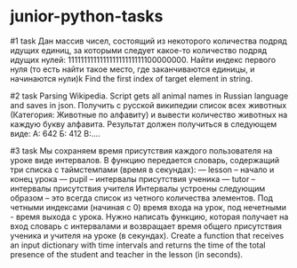 # junior-python-tasks

#1 task
Дан массив чисел, состоящий из некоторого количества подряд идущих единиц, за которыми следует какое-то количество подряд идущих нулей: 111111111111111111111111100000000. 
Найти индекс первого нуля (то есть найти такое место, где заканчиваются единицы, и начинаются нули)k
Find the first index of target element in string.

#2 task
Parsing Wikipedia. Script gets all animal names in Russian language and saves in json.
Получить с русской википедии список всех животных (Категория: Животные по алфавиту) и вывести количество животных на каждую букву алфавита. 
Результат должен получиться в следующем виде:
А: 642
Б: 412
В:....

#3 task
Мы сохраняем время присутствия каждого пользователя на уроке  виде интервалов. 
В функцию передается словарь, содержащий три списка с таймстемпами (время в секундах):
— lesson – начало и конец урока 
— pupil – интервалы присутствия ученика 
— tutor – интервалы присутствия учителя 
Интервалы устроены следующим образом – это всегда список из четного количества элементов. 
Под четными индексами (начиная с 0) время входа на урок, под нечетными - время выхода с урока.
Нужно написать функцию, которая получает на вход словарь с интервалами и возвращает время общего присутствия ученика и учителя на уроке (в секундах).
Create a function that receives an input dictionary with time intervals and returns the time of the total presence of the student and teacher in the lesson (in seconds).
